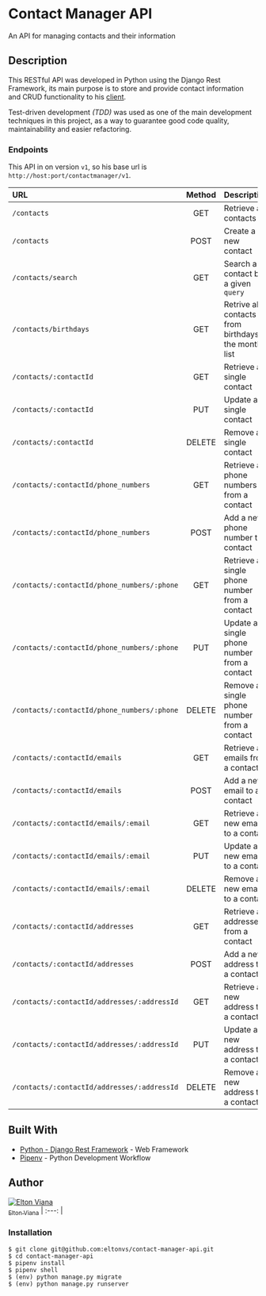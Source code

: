 # Contact Manager API

An API for managing contacts and their information

## Description

This RESTful API was developed in Python using the Django Rest Framework, its main purpose is to store and provide contact information and CRUD functionality to his [client](https://github.com/eltonvs/contact-manager-client).

Test-driven development *(TDD)* was used as one of the main development techniques in this project, as a way to guarantee good code quality, maintainability and easier refactoring.

### Endpoints

This API in on version `v1`, so his base url is `http://host:port/contactmanager/v1`.

| URL | Method | Description |
| :-- | :----: | :---------- |
| `/contacts` | GET | Retrieve all contacts |
| `/contacts` | POST | Create a new contact |
| `/contacts/search` | GET | Search a contact by a given `query` |
| `/contacts/birthdays` | GET | Retrive all contacts from birthdays of the month list |
| `/contacts/:contactId` | GET | Retrieve a single contact |
| `/contacts/:contactId` | PUT | Update a single contact |
| `/contacts/:contactId` | DELETE | Remove a single contact |
| `/contacts/:contactId/phone_numbers` | GET | Retrieve all phone numbers from a contact |
| `/contacts/:contactId/phone_numbers` | POST | Add a new phone number to a contact |
| `/contacts/:contactId/phone_numbers/:phone` | GET | Retrieve a single phone number from a contact |
| `/contacts/:contactId/phone_numbers/:phone` | PUT | Update a single phone number from a contact |
| `/contacts/:contactId/phone_numbers/:phone` | DELETE | Remove a single phone number from a contact |
| `/contacts/:contactId/emails` | GET | Retrieve all emails from a contact |
| `/contacts/:contactId/emails` | POST | Add a new email to a contact |
| `/contacts/:contactId/emails/:email` | GET | Retrieve a new email to a contact |
| `/contacts/:contactId/emails/:email` | PUT | Update a new email to a contact |
| `/contacts/:contactId/emails/:email` | DELETE | Remove a new email to a contact |
| `/contacts/:contactId/addresses` | GET | Retrieve all addresses from a contact |
| `/contacts/:contactId/addresses` | POST | Add a new address to a contact |
| `/contacts/:contactId/addresses/:addressId` | GET | Retrieve a new address to a contact |
| `/contacts/:contactId/addresses/:addressId` | PUT | Update a new address to a contact |
| `/contacts/:contactId/addresses/:addressId` | DELETE | Remove a new address to a contact |


## Built With

* [Python - Django Rest Framework](https://www.django-rest-framework.org/)  - Web Framework
* [Pipenv](https://docs.pipenv.org/) - Python Development Workflow

## Author

[![Elton Viana](https://avatars.githubusercontent.com/eltonvs?s=100)<br /><sub>Elton Viana</sub>](https://github.com/eltonvs) 
| :---: | 

### Installation

```shell
$ git clone git@github.com:eltonvs/contact-manager-api.git
$ cd contact-manager-api
$ pipenv install
$ pipenv shell
$ (env) python manage.py migrate
$ (env) python manage.py runserver
```
